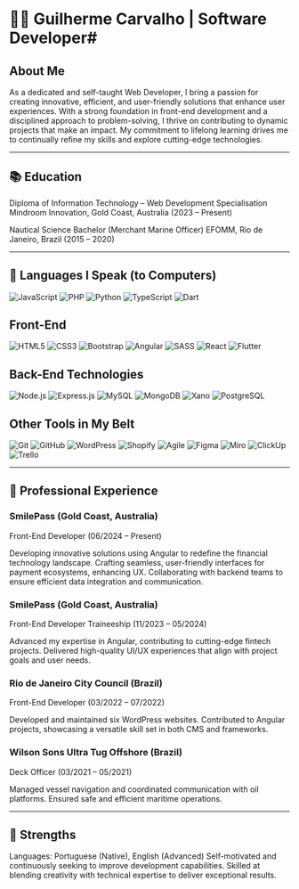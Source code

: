 # 👨‍💻 Guilherme Carvalho | Software Developer#

## About Me ##
As a dedicated and self-taught Web Developer, I bring a passion for creating innovative, efficient, and user-friendly solutions that enhance user experiences. With a strong foundation in front-end development and a disciplined approach to problem-solving, I thrive on contributing to dynamic projects that make an impact. My commitment to lifelong learning drives me to continually refine my skills and explore cutting-edge technologies.

---

## 📚 Education ##
Diploma of Information Technology – Web Development Specialisation
Mindroom Innovation, Gold Coast, Australia (2023 – Present)

Nautical Science Bachelor (Merchant Marine Officer)
EFOMM, Rio de Janeiro, Brazil (2015 – 2020)

---

## 🧰 Languages I Speak (to Computers) ##
![JavaScript](https://img.shields.io/badge/JavaScript-F7DF1E?style=flat-square&logo=javascript&logoColor=black) ![PHP](https://img.shields.io/badge/PHP-777BB4?style=flat-square&logo=php&logoColor=white) ![Python](https://img.shields.io/badge/Python-3776AB?style=flat-square&logo=python&logoColor=white) ![TypeScript](https://img.shields.io/badge/TypeScript-3178C6?style=flat-square&logo=typescript&logoColor=white) ![Dart](https://img.shields.io/badge/Dart-0175C2?style=flat-square&logo=dart&logoColor=white)  

## Front-End ##  
![HTML5](https://img.shields.io/badge/HTML5-E34F26?style=flat-square&logo=html5&logoColor=white) ![CSS3](https://img.shields.io/badge/CSS3-1572B6?style=flat-square&logo=css3&logoColor=white) ![Bootstrap](https://img.shields.io/badge/Bootstrap-7952B3?style=flat-square&logo=bootstrap&logoColor=white) ![Angular](https://img.shields.io/badge/Angular-DD0031?style=flat-square&logo=angular&logoColor=white) ![SASS](https://img.shields.io/badge/SASS-CC6699?style=flat-square&logo=sass&logoColor=white) ![React](https://img.shields.io/badge/React-61DAFB?style=flat-square&logo=react&logoColor=black) ![Flutter](https://img.shields.io/badge/Flutter-02569B?style=flat-square&logo=flutter&logoColor=white)  

## Back-End Technologies ## 
![Node.js](https://img.shields.io/badge/Node.js-339933?style=flat-square&logo=nodedotjs&logoColor=white) ![Express.js](https://img.shields.io/badge/Express.js-000000?style=flat-square&logo=express&logoColor=white) ![MySQL](https://img.shields.io/badge/MySQL-4479A1?style=flat-square&logo=mysql&logoColor=white) ![MongoDB](https://img.shields.io/badge/MongoDB-47A248?style=flat-square&logo=mongodb&logoColor=white) ![Xano](https://img.shields.io/badge/Xano-FF6D00?style=flat-square&logo=xano&logoColor=white) ![PostgreSQL](https://img.shields.io/badge/PostgreSQL-4169E1?style=flat-square&logo=postgresql&logoColor=white)  

## Other Tools in My Belt ##  
![Git](https://img.shields.io/badge/Git-F05032?style=flat-square&logo=git&logoColor=white) ![GitHub](https://img.shields.io/badge/GitHub-181717?style=flat-square&logo=github&logoColor=white) ![WordPress](https://img.shields.io/badge/WordPress-21759B?style=flat-square&logo=wordpress&logoColor=white) ![Shopify](https://img.shields.io/badge/Shopify-7AB55C?style=flat-square&logo=shopify&logoColor=white) ![Agile](https://img.shields.io/badge/Agile-0078D7?style=flat-square&logo=agile&logoColor=white) ![Figma](https://img.shields.io/badge/Figma-F24E1E?style=flat-square&logo=figma&logoColor=white) ![Miro](https://img.shields.io/badge/Miro-050038?style=flat-square&logo=miro&logoColor=white) ![ClickUp](https://img.shields.io/badge/ClickUp-7B68EE?style=flat-square&logo=clickup&logoColor=white) ![Trello](https://img.shields.io/badge/Trello-0052CC?style=flat-square&logo=trello&logoColor=white)  

---

## 👔 Professional Experience ##
### SmilePass (Gold Coast, Australia) ### 
Front-End Developer (06/2024 – Present)

Developing innovative solutions using Angular to redefine the financial technology landscape.
Crafting seamless, user-friendly interfaces for payment ecosystems, enhancing UX.
Collaborating with backend teams to ensure efficient data integration and communication.

### SmilePass (Gold Coast, Australia) ###
Front-End Developer Traineeship (11/2023 – 05/2024)

Advanced my expertise in Angular, contributing to cutting-edge fintech projects.
Delivered high-quality UI/UX experiences that align with project goals and user needs.

### Rio de Janeiro City Council (Brazil) ### 
Front-End Developer (03/2022 – 07/2022)

Developed and maintained six WordPress websites.
Contributed to Angular projects, showcasing a versatile skill set in both CMS and frameworks.

### Wilson Sons Ultra Tug Offshore (Brazil) ###
Deck Officer (03/2021 – 05/2021)

Managed vessel navigation and coordinated communication with oil platforms.
Ensured safe and efficient maritime operations.

---

## 🌟 Strengths ##
Languages: Portuguese (Native), English (Advanced)
Self-motivated and continuously seeking to improve development capabilities.
Skilled at blending creativity with technical expertise to deliver exceptional results.
